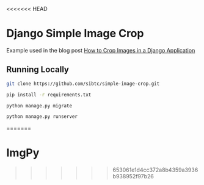 <<<<<<< HEAD
# Django Simple Image Crop

Example used in the blog post [How to Crop Images in a Django Application](https://simpleisbetterthancomplex.com/tutorial/2017/03/02/how-to-crop-images-in-a-django-application.html)

## Running Locally

```bash
git clone https://github.com/sibtc/simple-image-crop.git
```

```bash
pip install -r requirements.txt
```

```bash
python manage.py migrate
```

```bash
python manage.py runserver
```
=======
# ImgPy
>>>>>>> 653061e1d4cc372a8b4359a3936b938952f97b26
